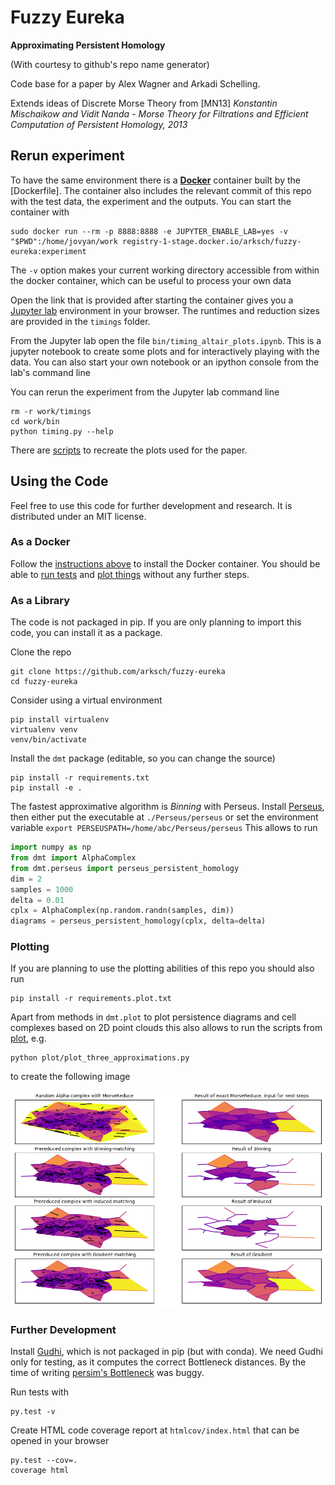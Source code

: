 # Fuzzy Eureka

**Approximating Persistent Homology**

(With courtesy to github's repo name generator) 

Code base for a paper by Alex Wagner and Arkadi Schelling.

Extends ideas of Discrete Morse Theory from \[MN13\] *Konstantin Mischaikow and Vidit Nanda -
Morse Theory for Filtrations and Efficient Computation of Persistent Homology, 2013*


## Rerun experiment

To have the same environment there is a [**Docker**](https://www.docker.com/) 
container built by the [Dockerfile]. 
The container also includes the relevant commit of this repo with the 
test data, the experiment and the outputs.
You can start the container with
```
sudo docker run --rm -p 8888:8888 -e JUPYTER_ENABLE_LAB=yes -v "$PWD":/home/jovyan/work registry-1-stage.docker.io/arksch/fuzzy-eureka:experiment
```

The `-v` option makes your current working directory accessible from 
within the docker container, which can be useful to process your own data

Open the link that is provided after starting the container gives you 
a [Jupyter lab](https://jupyterlab.readthedocs.io/en/stable/) environment in your browser. 
The runtimes and reduction sizes are provided in the `timings` folder.

From the Jupyter lab open the file `bin/timing_altair_plots.ipynb`. 
This is a jupyter notebook to create some plots
and for interactively playing with the data.
You can also start your own notebook
or an ipython console from the lab's command line

You can rerun the experiment from the Jupyter lab command line
```
rm -r work/timings
cd work/bin
python timing.py --help
```

There are [scripts](plots/) to recreate the plots used for the paper.

## Using the Code

Feel free to use this code for further development and research.
It is distributed under an MIT license.

### As a Docker

Follow the [instructions above](#rerun-experiment) to install the Docker container.
You should be able to [run tests](#further-development)
and [plot things](#plotting) without any further steps.

### As a Library

The code is not packaged in pip.
If you are only planning to import this code, you can install it as a package.

Clone the repo
```
git clone https://github.com/arksch/fuzzy-eureka
cd fuzzy-eureka
```
Consider using a virtual environment
```
pip install virtualenv
virtualenv venv
venv/bin/activate
```
Install the `dmt` package (editable, so you can change the source)
```
pip install -r requirements.txt
pip install -e .
```

The fastest approximative algorithm is *Binning* with Perseus.
Install [Perseus](https://people.maths.ox.ac.uk/nanda/perseus/index.html),
then either put the executable at `./Perseus/perseus`
or set the environment variable `export PERSEUSPATH=/home/abc/Perseus/perseus`
This allows to run
```python 
import numpy as np
from dmt import AlphaComplex
from dmt.perseus import perseus_persistent_homology
dim = 2
samples = 1000
delta = 0.01
cplx = AlphaComplex(np.random.randn(samples, dim))
diagrams = perseus_persistent_homology(cplx, delta=delta)
```

### Plotting

If you are planning to use the plotting abilities of this repo you should also run
```
pip install -r requirements.plot.txt
```

Apart from methods in `dmt.plot` to plot persistence diagrams and
cell complexes based on 2D point clouds this also allows to run the 
scripts from [plot](plots/), e.g.
```
python plot/plot_three_approximations.py
```
to create the following image

![Figure1](plots/approximation_results.png)

### Further Development

Install [Gudhi](https://gudhi.inria.fr/python/latest/installation.html),
which is not packaged in pip (but with conda).
We need Gudhi only for testing, as it computes the correct Bottleneck distances.
By the time of writing [persim's Bottleneck](http://persim.scikit-tda.org/) was buggy.

Run tests with
```
py.test -v
```

Create HTML code coverage report at `htmlcov/index.html` that can be opened in your browser
```
py.test --cov=.
coverage html
```
